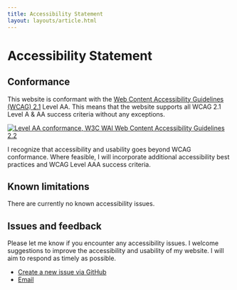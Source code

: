 ```yaml
---
title: Accessibility Statement
layout: layouts/article.html
---
```

# Accessibility Statement

## Conformance

This website is conformant with the [Web Content Accessibility Guidelines (WCAG) 2.1](https://www.w3.org/TR/WCAG22/) Level AA. This means that the website supports all WCAG 2.1 Level A & AA success criteria without any exceptions.

<a href="https://www.w3.org/WAI/WCAG2AA-Conformance" title="Explanation of WCAG 2 Level AA conformance"><img alt="Level AA conformance, W3C WAI Web Content Accessibility Guidelines 2.2" src="https://www.w3.org/WAI/WCAG22/wcag2.2AA-blue.svg"></a>

I recognize that accessibility and usability goes beyond WCAG conformance. Where feasible, I will incorporate additional accessibility best practices and WCAG Level AAA success criteria.

## Known limitations

There are currently no known accessibility issues.

## Issues and feedback

Please let me know if you encounter any accessibility issues. I welcome suggestions to improve the accessibility and usability of my website. I will aim to respond as timely as possible.

* [Create a new issue via GitHub](https://github.com/gradyat/gradyt.com/issues/new/choose)
* [Email](mailto:gradyt513@gmail.com?subject=gradyt.com%20accessibility%20feedback)
